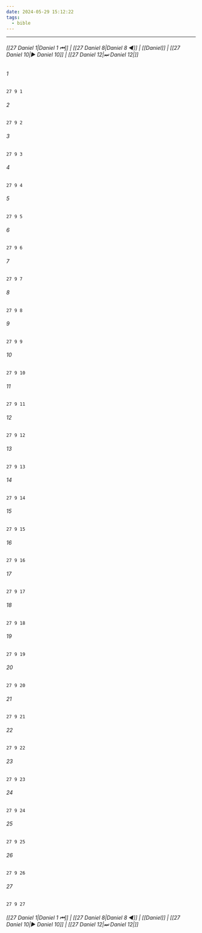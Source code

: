 ```yaml
---
date: 2024-05-29 15:12:22
tags:
  - bible
---
```

___

###### [[27 Daniel 1|Daniel 1 ⏮]] | [[27 Daniel 8|Daniel 8 ◀]] | [[Daniel]] | [[27 Daniel 10|▶ Daniel 10]] | [[27 Daniel 12|⏭ Daniel 12|]]

###### 1
``` verse
27 9 1 
```
###### 2
``` verse
27 9 2 
```
###### 3
``` verse
27 9 3 
```
###### 4
``` verse
27 9 4 
```
###### 5
``` verse
27 9 5 
```
###### 6
``` verse
27 9 6 
```
###### 7
``` verse
27 9 7 
```
###### 8
``` verse
27 9 8 
```
###### 9
``` verse
27 9 9 
```
###### 10
``` verse
27 9 10 
```
###### 11
``` verse
27 9 11 
```
###### 12
``` verse
27 9 12 
```
###### 13
``` verse
27 9 13 
```
###### 14
``` verse
27 9 14 
```
###### 15
``` verse
27 9 15 
```
###### 16
``` verse
27 9 16 
```
###### 17
``` verse
27 9 17 
```
###### 18
``` verse
27 9 18 
```
###### 19
``` verse
27 9 19 
```
###### 20
``` verse
27 9 20 
```
###### 21
``` verse
27 9 21 
```
###### 22
``` verse
27 9 22 
```
###### 23
``` verse
27 9 23 
```
###### 24
``` verse
27 9 24 
```
###### 25
``` verse
27 9 25 
```
###### 26
``` verse
27 9 26 
```
###### 27
``` verse
27 9 27 
```

###### [[27 Daniel 1|Daniel 1 ⏮]] | [[27 Daniel 8|Daniel 8 ◀]] | [[Daniel]] | [[27 Daniel 10|▶ Daniel 10]] | [[27 Daniel 12|⏭ Daniel 12|]]

